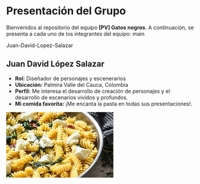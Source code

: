 # Presentación del Grupo

Bienvenidos al repositorio del equipo **[PV] Gatos negros**. A continuación, se presenta a cada uno de los integrantes del equipo:
main

Juan-David-Lopez-Salazar
## Juan David López Salazar
- **Rol:** Diseñador de personajes y escenerarios
- **Ubicación:** Palmira Valle del Cauca, Colombia
- **Perfil:** Me interesa el desarrollo de creación de personajes y el desarrollo de escenarios vividos y profundos.
- **Mi comida favorita:** ¡Me encanta la pasta en todas sus presentaciones!.

![Comida favorita](https://github.com/JuanDavidLopez098/-PV-Gatos-Negros/blob/main/Juan/PASTA.jpg?raw=true)
